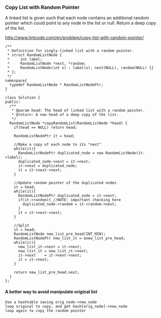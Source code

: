 ### Copy List with Random Pointer
A linked list is given such that each node contains an additional random pointer which could point to any node in the list or null.
Return a deep copy of the list.

http://www.lintcode.com/en/problem/copy-list-with-random-pointer/

```
/**
 * Definition for singly-linked list with a random pointer.
 * struct RandomListNode {
 *     int label;
 *     RandomListNode *next, *random;
 *     RandomListNode(int x) : label(x), next(NULL), random(NULL) {}
 * };
 */
namespace{
  typedef RandomListNode * RandomListNodePtr;
}

class Solution {
public:
  /**
   * @param head: The head of linked list with a random pointer.
   * @return: A new head of a deep copy of the list.
   */
  RandomListNode *copyRandomList(RandomListNode *head) {
    if(head == NULL) return head;

    RandomListNodePtr it = head;

    //Make a copy of each node to its "next"
    while(it){
      RandomListNodePtr duplicated_node = new RandomListNode(it->label);
      duplicated_node->next = it->next;
      it->next = duplicated_node;
      it = it->next->next;
    }

    //Update random pointer of the duplicated nodes
    it = head;
    while(it){
      RandomListNodePtr duplicated_node = it->next;
      if(it->random){ //NOTE: important checking here
        duplicated_node->random = it->random->next;
      }
      it = it->next->next;
    }

    //Split
    it = head;
    RandomListNode new_list_pre_head(INT_MIN);
    RandomListNodePtr new_list_it = &new_list_pre_head;
    while(it){
      new_list_it->next = it->next;
      new_list_it = new_list_it->next;
      it->next    = it->next->next;
      it = it->next;
    }

    return new_list_pre_head.next;
  }
};
```

#### A better way to avoid manipulate original list

```
Use a hashtable saving orig_node->new_node
loop original to copy, and get hash[orig_node]->new_node
loop again to copy the random pointer
```